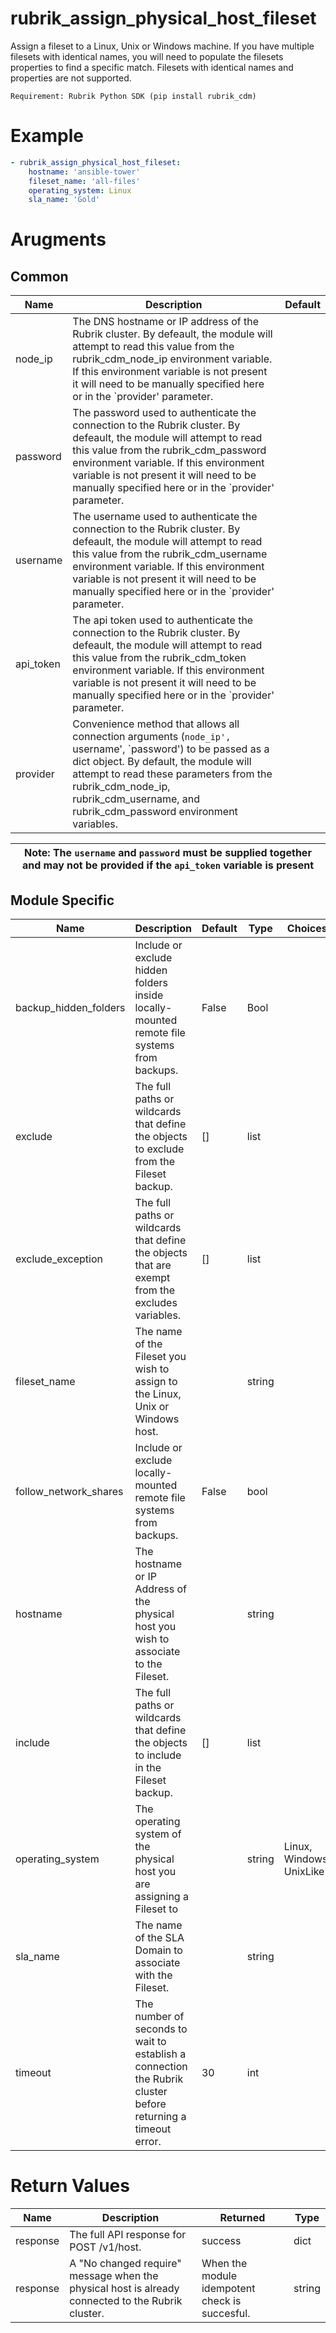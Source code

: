 # rubrik_assign_physical_host_fileset   

Assign a fileset to a Linux, Unix or Windows machine. If you have multiple filesets with identical names, you will need to populate the filesets properties to find a specific match. Filesets with identical names and properties are not supported.

`Requirement: Rubrik Python SDK (pip install rubrik_cdm)`

# Example

```yaml
- rubrik_assign_physical_host_fileset:
    hostname: 'ansible-tower'
    fileset_name: 'all-files'
    operating_system: Linux
    sla_name: 'Gold'
```

# Arugments

## Common

| Name      | Description                                                                                                                                                                                                                                                                                               | Default |
|-----------|-----------------------------------------------------------------------------------------------------------------------------------------------------------------------------------------------------------------------------------------------------------------------------------------------------------|---------|
| node_ip   | The DNS hostname or IP address of the Rubrik cluster. By defeault, the module will attempt to read this value from the rubrik_cdm_node_ip environment variable. If this environment variable is not present it will need to be manually specified here or in the `provider' parameter.                    |         |
| password  | The password used to authenticate the connection to the Rubrik cluster. By defeault, the module will attempt to read this value from the rubrik_cdm_password environment variable. If this environment variable is not present it will need to be manually specified here or in the `provider' parameter. |         |
| username  | The username used to authenticate the connection to the Rubrik cluster. By defeault, the module will attempt to read this value from the rubrik_cdm_username environment variable. If this environment variable is not present it will need to be manually specified here or in the `provider' parameter. |         |
| api_token | The api token used to authenticate the connection to the Rubrik cluster. By defeault, the module will attempt to read this value from the rubrik_cdm_token environment variable. If this environment variable is not present it will need to be manually specified here or in the `provider' parameter.   |         |
| provider  | Convenience method that allows all connection arguments (`node_ip', `username', `password') to be passed as a dict object. By default, the module will attempt to read these parameters from the rubrik_cdm_node_ip, rubrik_cdm_username, and rubrik_cdm_password environment variables.                  |         |

| Note: The `username` and `password` must be supplied together and may not be provided if the `api_token` variable is present|
| --- |

## Module Specific

| Name                  | Description                                                                                                  | Default | Type   | Choices        | Mandatory | Aliases    |
|-----------------------|--------------------------------------------------------------------------------------------------------------|---------|--------|----------------|-----------|------------|
| backup_hidden_folders | Include or exclude hidden folders inside locally-mounted remote file systems from backups.                   | False   | Bool   |                |           |            |
| exclude               | The full paths or wildcards that define the objects to exclude from the Fileset backup.                      | []      | list   |                |           |            |
| exclude_exception     | The full paths or wildcards that define the objects that are exempt from the excludes variables.             | []      | list   |                |           |            |
| fileset_name          | The name of the Fileset you wish to assign to the Linux, Unix or Windows host.                                     |         | string |                | true      |            |
| follow_network_shares | Include or exclude locally-mounted remote file systems from backups.                                         | False   | bool   |                |           |            |
| hostname              | The hostname or IP Address of the physical host you wish to associate to the Fileset.                        |         | string |                | true      | ip_address |
| include               | The full paths or wildcards that define the objects to include in the Fileset backup.                        | []      | list   |                |           |            |
| operating_system      | The operating system of the physical host you are assigning a Fileset to                                     |         | string | Linux, Windows, UnixLike | true      |            |
| sla_name              | The name of the SLA Domain to associate with the Fileset.                                                    |         | string |                |           | sla        |
| timeout               | The number of seconds to wait to establish a connection the Rubrik cluster before returning a timeout error. | 30      | int    |                |           |            |

# Return Values

| Name     | Description                                                                                       | Returned                                       | Type   |
|----------|---------------------------------------------------------------------------------------------------|------------------------------------------------|--------|
| response | The full API response for POST /v1/host.                                                          | success                                        | dict   |
| response | A "No changed require" message when the physical host is already connected to the Rubrik cluster. | When the module idempotent check is succesful. | string |
